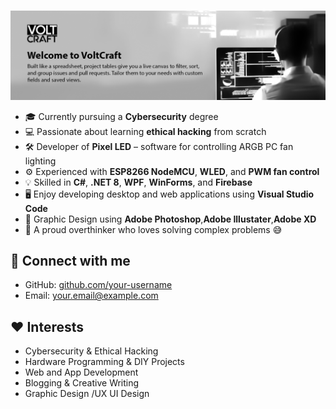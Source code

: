 ###

<div align="center">
  <img src="https://raw.githubusercontent.com/kavidu-kaushalya/kavidu-kaushalya/refs/heads/main/1-min-1.png"/>
</div>

- 🎓 Currently pursuing a **Cybersecurity** degree  
- 💻 Passionate about learning **ethical hacking** from scratch  
- 🛠️ Developer of **Pixel LED** – software for controlling ARGB PC fan lighting  
- ⚙️ Experienced with **ESP8266 NodeMCU**, **WLED**, and **PWM fan control**  
- 💡 Skilled in **C#**, **.NET 8**, **WPF**, **WinForms**, and **Firebase**  
- 🖥️ Enjoy developing desktop and web applications using **Visual Studio Code**
- 🎨 Graphic Design using **Adobe Photoshop**,**Adobe Illustater**,**Adobe XD**    
- 🤯 A proud overthinker who loves solving complex problems 😅  

## 🔗 Connect with me
- GitHub: [github.com/your-username](https://github.com/your-username)
- Email: your.email@example.com

## ❤️ Interests
- Cybersecurity & Ethical Hacking  
- Hardware Programming & DIY Projects  
- Web and App Development  
- Blogging & Creative Writing
- Graphic Design /UX UI Design  

